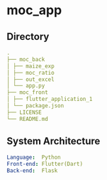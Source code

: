 # moc_app

## Directory
```yaml
.
├── moc_back
│ ├── maize_exp
│ ├── moc_ratio
│ ├── out_excel
│ └── app.py
├── moc_front
│ ├── flutter_application_1
│ └── package.json
├── LICENSE
└── README.md
```

## System Architecture

```yaml
Language:  Python
Front-end: Flutter(Dart)
Back-end:  Flask
```
